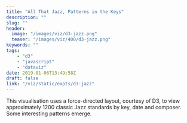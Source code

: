 ```yaml
---
title: "All That Jazz, Patterns in the Keys"
description: ""
slug: ""
header:
  image: "/images/viz/d3-jazz.png"
  teaser: "/images/viz/400/d3-jazz.png"
keywords: ""
tags:
    - "d3"
    - "javascript"
    - "dataviz"
date: 2019-01-06T13:49:58Z
draft: false
link: "/viz/static/expts/d3-jazz"
---
```

This visualisation uses a force-directed layout, courtesy of D3, to view approximately 1200 classic Jazz standards by key, date and composer. Some interesting patterns emerge.

<!--more-->
